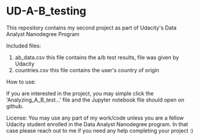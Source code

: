 # UD-A-B_testing
This repository contains my second project as part of Udacity's Data Analyst Nanodegree Program

Included files:
1. ab_data.csv    this file contains the a/b test results, file was given by Udacity
2. countries.csv  this file contains the user's country of origin

How to use:

If you are interested in the project, you may simple click the 'Analyzing_A_B_test...' file and the Jupyter notebook file should open on github.

License:
You may use any part of my work/code unless you are a fellow Udacity student enrolled in the Data Analyst Nanodegree program. In that case please reach out to me if you need any help completing your project :)
